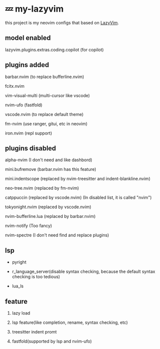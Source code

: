 # 💤 my-lazyvim

this project is my neovim configs that based on [LazyVim](https://github.com/LazyVim/LazyVim).

## model enabled

lazyvim.plugins.extras.coding.copilot (for copilot)

## plugins added

barbar.nvim (to replace bufferline.nvim)

fcitx.nvim

vim-visual-multi (multi-cursor like vscode)

nvim-ufo (fastfold)

vscode.nvim (to replace default theme)

fm-nvim (use ranger, gitui, etc in neovim)

iron.nvim (repl support)

## plugins disabled

alpha-nvim (I don't need and like dashbord)

mini.bufremove (barbar.nvim has this feature)

mini.indentscope (replaced by nvim-treesitter and indent-blankline.nvim)

neo-tree.nvim (replaced by fm-nvim)

catppuccin (replaced by vscode.nvim) (In disabled list, it is called "nvim")

tokyonight.nvim (replaced by vscode.nvim)

nvim-bufferline.lua (replaced by barbar.nvim)

nvim-notify (Too fancy)

nvim-spectre (I don't need find and replace plugins)


## lsp

* pyright

* r_language_server(disable syntax checking, because the default syntax checking is too tedious)

* lua_ls

## feature

1. lazy load[](./screenshot/lazy_load.png)

2. lsp feature(like completion, rename, syntax checking, etc)

3. treesitter indent promt[](./screenshot/treesitter_indent_promt.png)

4. fastfold(supported by lsp and nvim-ufo) [](./screenshot/)
